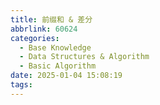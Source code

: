 ```yaml
---
title: 前缀和 & 差分
abbrlink: 60624
categories:
  - Base Knowledge
  - Data Structures & Algorithm
  - Basic Algorithm
date: 2025-01-04 15:08:19
tags:
---
```

